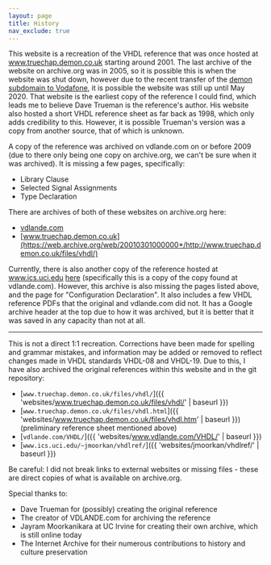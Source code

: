 ```yaml
---
layout: page
title: History
nav_exclude: true
---
```



This website is a recreation of the VHDL reference that was once hosted at www.truechap.demon.co.uk starting around 2001. The last archive of the website on archive.org was in 2005, so it is possible this is when the website was shut down, however due to the recent transfer of the [demon subdomain to Vodafone](https://forum.vodafone.co.uk/t5/Other-broadband-queries/Anyone-else-affected-by-Vodafone-disabling-demon-co-uk-emails/td-p/2655220), it is possible the website was still up until May 2020. That website is the earliest copy of the reference I could find, which leads me to believe Dave Trueman is the reference's author. His website also hosted a short VHDL reference sheet as far back as 1998, which only adds credibility to this. However, it is possible Trueman's version was a copy from another source, that of which is unknown.

A copy of the reference was archived on vdlande.com on or before 2009 (due to there only being one copy on archive.org, we can't be sure when it was archived). It is missing a few pages, specifically:
* Library Clause
* Selected Signal Assignments
* Type Declaration

There are archives of both of these websites on archive.org here:
* [vdlande.com](https://web.archive.org/web/20090801000000*/http://www.vdlande.com/VHDL/)
* [www.truechap.demon.co.uk](https://web.archive.org/web/20010301000000*/http://www.truechap.demon.co.uk/files/vhdl/)

Currently, there is also another copy of the reference hosted at www.ics.uci.edu [here](https://www.ics.uci.edu/~jmoorkan/vhdlref) (specifically this is a copy of the copy found at vdlande.com). However, this archive is also missing the pages listed above, and the page for "Configuration Declaration". It also includes a few VHDL reference PDFs that the original and vdlande.com did not. It has a Google archive header at the top due to how it was archived, but it is better that it was saved in any capacity than not at all.

---

This is not a direct 1:1 recreation. Corrections have been made for spelling and grammar mistakes, and information may be added or removed to reflect changes made in VHDL standards VHDL-08 and VHDL-19. Due to this, I have also archived the original references within this website and in the git repository:
* [`www.truechap.demon.co.uk/files/vhdl/`]({{ 'websites/www.truechap.demon.co.uk/files/vhdl/' | baseurl }})
* [`www.truechap.demon.co.uk/files/vhdl.html`]({{ 'websites/www.truechap.demon.co.uk/files/vhdl.htm' | baseurl }}) (preliminary reference sheet mentioned above)
* [`vdlande.com/VHDL/`]({{ 'websites/www.vdlande.com/VHDL/' | baseurl }})
* [`www.ics.uci.edu/~jmoorkan/vhdlref/`]({{ 'websites/jmoorkan/vhdlref/' | baseurl }})

Be careful:  I did not break links to external websites or missing files - these are direct copies of what is available on archive.org.

Special thanks to:
* Dave Trueman for (possibly) creating the original reference
* The creator of VDLANDE.com for archiving the reference
* Jayram Moorkanikara at UC Irvine for creating their own archive, which is still online today
* The Internet Archive for their numerous contributions to history and culture preservation
